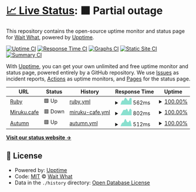 # [📈 Live Status](https://status.waitwhat.sh): <!--live status--> **🟧 Partial outage**

This repository contains the open-source uptime monitor and status page for [Wait What](https://waitwhat.sh), powered by [Upptime](https://github.com/upptime/upptime).

[![Uptime CI](https://github.com/wait-what/uptime/workflows/Uptime%20CI/badge.svg)](https://github.com/wait-what/uptime/actions?query=workflow%3A%22Uptime+CI%22)
[![Response Time CI](https://github.com/wait-what/uptime/workflows/Response%20Time%20CI/badge.svg)](https://github.com/wait-what/uptime/actions?query=workflow%3A%22Response+Time+CI%22)
[![Graphs CI](https://github.com/wait-what/uptime/workflows/Graphs%20CI/badge.svg)](https://github.com/wait-what/uptime/actions?query=workflow%3A%22Graphs+CI%22)
[![Static Site CI](https://github.com/wait-what/uptime/workflows/Static%20Site%20CI/badge.svg)](https://github.com/wait-what/uptime/actions?query=workflow%3A%22Static+Site+CI%22)
[![Summary CI](https://github.com/wait-what/uptime/workflows/Summary%20CI/badge.svg)](https://github.com/wait-what/uptime/actions?query=workflow%3A%22Summary+CI%22)

With [Upptime](https://upptime.js.org), you can get your own unlimited and free uptime monitor and status page, powered entirely by a GitHub repository. We use [Issues](https://github.com/wait-what/uptime/issues) as incident reports, [Actions](https://github.com/wait-what/uptime/actions) as uptime monitors, and [Pages](https://status.waitwhat.sh) for the status page.

<!--start: status pages-->
<!-- This summary is generated by Upptime (https://github.com/upptime/upptime) -->
<!-- Do not edit this manually, your changes will be overwritten -->
<!-- prettier-ignore -->
| URL | Status | History | Response Time | Uptime |
| --- | ------ | ------- | ------------- | ------ |
| <img alt="" src="https://icons.duckduckgo.com/ip3/files.waitwhat.sh.ico" height="13"> [Ruby](https://files.waitwhat.sh/?) | 🟩 Up | [ruby.yml](https://github.com/wait-what/uptime/commits/HEAD/history/ruby.yml) | <details><summary><img alt="Response time graph" src="./graphs/ruby/response-time-week.png" height="20"> 562ms</summary><br><a href="https://status.waitwhat.sh/history/ruby"><img alt="Response time 537" src="https://img.shields.io/endpoint?url=https%3A%2F%2Fraw.githubusercontent.com%2Fwait-what%2Fuptime%2FHEAD%2Fapi%2Fruby%2Fresponse-time.json"></a><br><a href="https://status.waitwhat.sh/history/ruby"><img alt="24-hour response time 661" src="https://img.shields.io/endpoint?url=https%3A%2F%2Fraw.githubusercontent.com%2Fwait-what%2Fuptime%2FHEAD%2Fapi%2Fruby%2Fresponse-time-day.json"></a><br><a href="https://status.waitwhat.sh/history/ruby"><img alt="7-day response time 562" src="https://img.shields.io/endpoint?url=https%3A%2F%2Fraw.githubusercontent.com%2Fwait-what%2Fuptime%2FHEAD%2Fapi%2Fruby%2Fresponse-time-week.json"></a><br><a href="https://status.waitwhat.sh/history/ruby"><img alt="30-day response time 548" src="https://img.shields.io/endpoint?url=https%3A%2F%2Fraw.githubusercontent.com%2Fwait-what%2Fuptime%2FHEAD%2Fapi%2Fruby%2Fresponse-time-month.json"></a><br><a href="https://status.waitwhat.sh/history/ruby"><img alt="1-year response time 537" src="https://img.shields.io/endpoint?url=https%3A%2F%2Fraw.githubusercontent.com%2Fwait-what%2Fuptime%2FHEAD%2Fapi%2Fruby%2Fresponse-time-year.json"></a></details> | <details><summary><a href="https://status.waitwhat.sh/history/ruby">100.00%</a></summary><a href="https://status.waitwhat.sh/history/ruby"><img alt="All-time uptime 100.00%" src="https://img.shields.io/endpoint?url=https%3A%2F%2Fraw.githubusercontent.com%2Fwait-what%2Fuptime%2FHEAD%2Fapi%2Fruby%2Fuptime.json"></a><br><a href="https://status.waitwhat.sh/history/ruby"><img alt="24-hour uptime 100.00%" src="https://img.shields.io/endpoint?url=https%3A%2F%2Fraw.githubusercontent.com%2Fwait-what%2Fuptime%2FHEAD%2Fapi%2Fruby%2Fuptime-day.json"></a><br><a href="https://status.waitwhat.sh/history/ruby"><img alt="7-day uptime 100.00%" src="https://img.shields.io/endpoint?url=https%3A%2F%2Fraw.githubusercontent.com%2Fwait-what%2Fuptime%2FHEAD%2Fapi%2Fruby%2Fuptime-week.json"></a><br><a href="https://status.waitwhat.sh/history/ruby"><img alt="30-day uptime 100.00%" src="https://img.shields.io/endpoint?url=https%3A%2F%2Fraw.githubusercontent.com%2Fwait-what%2Fuptime%2FHEAD%2Fapi%2Fruby%2Fuptime-month.json"></a><br><a href="https://status.waitwhat.sh/history/ruby"><img alt="1-year uptime 100.00%" src="https://img.shields.io/endpoint?url=https%3A%2F%2Fraw.githubusercontent.com%2Fwait-what%2Fuptime%2FHEAD%2Fapi%2Fruby%2Fuptime-year.json"></a></details>
| <img alt="" src="https://icons.duckduckgo.com/ip3/miruku.cafe.ico" height="13"> [Miruku.cafe](https://miruku.cafe/?) | 🟥 Down | [miruku-cafe.yml](https://github.com/wait-what/uptime/commits/HEAD/history/miruku-cafe.yml) | <details><summary><img alt="Response time graph" src="./graphs/miruku-cafe/response-time-week.png" height="20"> 802ms</summary><br><a href="https://status.waitwhat.sh/history/miruku-cafe"><img alt="Response time 2101" src="https://img.shields.io/endpoint?url=https%3A%2F%2Fraw.githubusercontent.com%2Fwait-what%2Fuptime%2FHEAD%2Fapi%2Fmiruku-cafe%2Fresponse-time.json"></a><br><a href="https://status.waitwhat.sh/history/miruku-cafe"><img alt="24-hour response time 835" src="https://img.shields.io/endpoint?url=https%3A%2F%2Fraw.githubusercontent.com%2Fwait-what%2Fuptime%2FHEAD%2Fapi%2Fmiruku-cafe%2Fresponse-time-day.json"></a><br><a href="https://status.waitwhat.sh/history/miruku-cafe"><img alt="7-day response time 802" src="https://img.shields.io/endpoint?url=https%3A%2F%2Fraw.githubusercontent.com%2Fwait-what%2Fuptime%2FHEAD%2Fapi%2Fmiruku-cafe%2Fresponse-time-week.json"></a><br><a href="https://status.waitwhat.sh/history/miruku-cafe"><img alt="30-day response time 1550" src="https://img.shields.io/endpoint?url=https%3A%2F%2Fraw.githubusercontent.com%2Fwait-what%2Fuptime%2FHEAD%2Fapi%2Fmiruku-cafe%2Fresponse-time-month.json"></a><br><a href="https://status.waitwhat.sh/history/miruku-cafe"><img alt="1-year response time 2101" src="https://img.shields.io/endpoint?url=https%3A%2F%2Fraw.githubusercontent.com%2Fwait-what%2Fuptime%2FHEAD%2Fapi%2Fmiruku-cafe%2Fresponse-time-year.json"></a></details> | <details><summary><a href="https://status.waitwhat.sh/history/miruku-cafe">100.00%</a></summary><a href="https://status.waitwhat.sh/history/miruku-cafe"><img alt="All-time uptime 99.88%" src="https://img.shields.io/endpoint?url=https%3A%2F%2Fraw.githubusercontent.com%2Fwait-what%2Fuptime%2FHEAD%2Fapi%2Fmiruku-cafe%2Fuptime.json"></a><br><a href="https://status.waitwhat.sh/history/miruku-cafe"><img alt="24-hour uptime 99.99%" src="https://img.shields.io/endpoint?url=https%3A%2F%2Fraw.githubusercontent.com%2Fwait-what%2Fuptime%2FHEAD%2Fapi%2Fmiruku-cafe%2Fuptime-day.json"></a><br><a href="https://status.waitwhat.sh/history/miruku-cafe"><img alt="7-day uptime 100.00%" src="https://img.shields.io/endpoint?url=https%3A%2F%2Fraw.githubusercontent.com%2Fwait-what%2Fuptime%2FHEAD%2Fapi%2Fmiruku-cafe%2Fuptime-week.json"></a><br><a href="https://status.waitwhat.sh/history/miruku-cafe"><img alt="30-day uptime 99.69%" src="https://img.shields.io/endpoint?url=https%3A%2F%2Fraw.githubusercontent.com%2Fwait-what%2Fuptime%2FHEAD%2Fapi%2Fmiruku-cafe%2Fuptime-month.json"></a><br><a href="https://status.waitwhat.sh/history/miruku-cafe"><img alt="1-year uptime 99.88%" src="https://img.shields.io/endpoint?url=https%3A%2F%2Fraw.githubusercontent.com%2Fwait-what%2Fuptime%2FHEAD%2Fapi%2Fmiruku-cafe%2Fuptime-year.json"></a></details>
| <img alt="" src="https://icons.duckduckgo.com/ip3/autumn.revolt.chat.ico" height="13"> [Autumn](https://autumn.revolt.chat/?) | 🟩 Up | [autumn.yml](https://github.com/wait-what/uptime/commits/HEAD/history/autumn.yml) | <details><summary><img alt="Response time graph" src="./graphs/autumn/response-time-week.png" height="20"> 512ms</summary><br><a href="https://status.waitwhat.sh/history/autumn"><img alt="Response time 407" src="https://img.shields.io/endpoint?url=https%3A%2F%2Fraw.githubusercontent.com%2Fwait-what%2Fuptime%2FHEAD%2Fapi%2Fautumn%2Fresponse-time.json"></a><br><a href="https://status.waitwhat.sh/history/autumn"><img alt="24-hour response time 66" src="https://img.shields.io/endpoint?url=https%3A%2F%2Fraw.githubusercontent.com%2Fwait-what%2Fuptime%2FHEAD%2Fapi%2Fautumn%2Fresponse-time-day.json"></a><br><a href="https://status.waitwhat.sh/history/autumn"><img alt="7-day response time 512" src="https://img.shields.io/endpoint?url=https%3A%2F%2Fraw.githubusercontent.com%2Fwait-what%2Fuptime%2FHEAD%2Fapi%2Fautumn%2Fresponse-time-week.json"></a><br><a href="https://status.waitwhat.sh/history/autumn"><img alt="30-day response time 434" src="https://img.shields.io/endpoint?url=https%3A%2F%2Fraw.githubusercontent.com%2Fwait-what%2Fuptime%2FHEAD%2Fapi%2Fautumn%2Fresponse-time-month.json"></a><br><a href="https://status.waitwhat.sh/history/autumn"><img alt="1-year response time 407" src="https://img.shields.io/endpoint?url=https%3A%2F%2Fraw.githubusercontent.com%2Fwait-what%2Fuptime%2FHEAD%2Fapi%2Fautumn%2Fresponse-time-year.json"></a></details> | <details><summary><a href="https://status.waitwhat.sh/history/autumn">100.00%</a></summary><a href="https://status.waitwhat.sh/history/autumn"><img alt="All-time uptime 100.00%" src="https://img.shields.io/endpoint?url=https%3A%2F%2Fraw.githubusercontent.com%2Fwait-what%2Fuptime%2FHEAD%2Fapi%2Fautumn%2Fuptime.json"></a><br><a href="https://status.waitwhat.sh/history/autumn"><img alt="24-hour uptime 100.00%" src="https://img.shields.io/endpoint?url=https%3A%2F%2Fraw.githubusercontent.com%2Fwait-what%2Fuptime%2FHEAD%2Fapi%2Fautumn%2Fuptime-day.json"></a><br><a href="https://status.waitwhat.sh/history/autumn"><img alt="7-day uptime 100.00%" src="https://img.shields.io/endpoint?url=https%3A%2F%2Fraw.githubusercontent.com%2Fwait-what%2Fuptime%2FHEAD%2Fapi%2Fautumn%2Fuptime-week.json"></a><br><a href="https://status.waitwhat.sh/history/autumn"><img alt="30-day uptime 100.00%" src="https://img.shields.io/endpoint?url=https%3A%2F%2Fraw.githubusercontent.com%2Fwait-what%2Fuptime%2FHEAD%2Fapi%2Fautumn%2Fuptime-month.json"></a><br><a href="https://status.waitwhat.sh/history/autumn"><img alt="1-year uptime 100.00%" src="https://img.shields.io/endpoint?url=https%3A%2F%2Fraw.githubusercontent.com%2Fwait-what%2Fuptime%2FHEAD%2Fapi%2Fautumn%2Fuptime-year.json"></a></details>

<!--end: status pages-->

[**Visit our status website →**](https://status.waitwhat.sh)

## 📄 License

- Powered by: [Upptime](https://github.com/upptime/upptime)
- Code: [MIT](./LICENSE) © [Wait What](https://waitwhat.sh)
- Data in the `./history` directory: [Open Database License](https://opendatacommons.org/licenses/odbl/1-0/)
